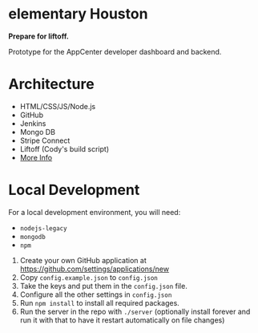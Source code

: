 # elementary Houston
**Prepare for liftoff.**

Prototype for the AppCenter developer dashboard and backend.

# Architecture
* HTML/CSS/JS/Node.js
* GitHub
* Jenkins
* Mongo DB
* Stripe Connect
* Liftoff (Cody's build script)
* [More Info](https://docs.google.com/document/d/1nHCnxNpaQI8G2VdJKFeri12krLpgtUQllMj8_PdZ7P8/edit)

# Local Development
For a local development environment, you will need:
* `nodejs-legacy`
* `mongodb`
* `npm`

1. Create your own GitHub application at https://github.com/settings/applications/new
2. Copy `config.example.json` to `config.json`
3. Take the keys and put them in the `config.json` file.
4. Configure all the other settings in `config.json`
5. Run `npm install` to install all required packages.
6. Run the server in the repo with `./server` (optionally install forever and run it with that to have it restart automatically on file changes)
